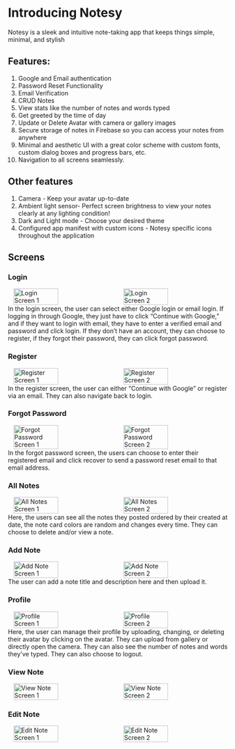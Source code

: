 # Introducing Notesy
Notesy is a sleek and intuitive note-taking app that keeps things simple, minimal, and stylish

## Features:
1. Google and Email authentication
2. Password Reset Functionality
3. Email Verification
4. CRUD Notes
5. View stats like the number of notes and words typed
6. Get greeted by the time of day
7. Update or Delete Avatar with camera or gallery images
8. Secure storage of notes in Firebase so you can access your notes from anywhere
9. Minimal and aesthetic UI with a great color scheme with custom fonts, custom dialog boxes and progress bars, etc.
10. Navigation to all screens seamlessly.

## Other features
1. Camera - Keep your avatar up-to-date
2. Ambient light sensor- Perfect screen brightness to view your notes clearly at any lighting condition!
3. Dark and Light mode - Choose your desired theme
4. Configured app manifest with custom icons - Notesy specific icons throughout the application

## Screens

### Login
<div style="display: flex; justify-content: space-around;">
    <img src="https://github.com/dinilgamage/Notesy/assets/113094888/8c802141-cb37-4c14-a496-41a1a315abee" alt="Login Screen 1" style="width: 45%;">
    <img src="https://github.com/dinilgamage/Notesy/assets/113094888/4acb1593-9796-4c81-b5bd-2a882d7a0752" alt="Login Screen 2" style="width: 45%;">
</div>
In the login screen, the user can select either Google login or email login. If logging in through Google, they just have to click “Continue with Google,” and if they want to login with email, they have to enter a verified email and password and click login. If they don’t have an account, they can choose to register, if they forgot their password, they can click forgot password.

### Register
<div style="display: flex; justify-content: space-around;">
    <img src="https://github.com/dinilgamage/Notesy/assets/113094888/f2781400-c2e6-403b-af8c-22bee99c01e1" alt="Register Screen 1" style="width: 45%;">
    <img src="https://github.com/dinilgamage/Notesy/assets/113094888/1490e4b6-e8e5-4680-9ee4-aca009f6d41d" alt="Register Screen 2" style="width: 45%;">
</div>
In the register screen, the user can either “Continue with Google” or register via an email. They can also navigate back to login.

### Forgot Password
<div style="display: flex; justify-content: space-around;">
    <img src="https://github.com/dinilgamage/Notesy/assets/113094888/d54e37ba-4a8d-4c1f-85a5-e2cd664e3c7f" alt="Forgot Password Screen 1" style="width: 45%;">
    <img src="https://github.com/dinilgamage/Notesy/assets/113094888/e47682dc-b829-4baf-b1dc-6bb1bea61497" alt="Forgot Password Screen 2" style="width: 45%;">
</div>
In the forgot password screen, the users can choose to enter their registered email and click recover to send a password reset email to that email address.

### All Notes
<div style="display: flex; justify-content: space-around;">
    <img src="https://github.com/dinilgamage/Notesy/assets/113094888/f9230f02-876a-4e06-892a-c6f9f8a68d6b" alt="All Notes Screen 1" style="width: 45%;">
    <img src="https://github.com/dinilgamage/Notesy/assets/113094888/60e83907-8b69-4ff9-8e07-67abcb999a41" alt="All Notes Screen 2" style="width: 45%;">
</div>
Here, the users can see all the notes they posted ordered by their created at date, the note card colors are random and changes every time. They can choose to delete and/or view a note.

### Add Note
<div style="display: flex; justify-content: space-around;">
    <img src="https://github.com/dinilgamage/Notesy/assets/113094888/6d93e1d3-8e18-45f1-a8c0-6baaa0c8c991" alt="Add Note Screen 1" style="width: 45%;">
    <img src="https://github.com/dinilgamage/Notesy/assets/113094888/899cb270-43a4-4783-b134-29ee9805ec70" alt="Add Note Screen 2" style="width: 45%;">
</div>
The user can add a note title and description here and then upload it.

### Profile
<div style="display: flex; justify-content: space-around;">
    <img src="https://github.com/dinilgamage/Notesy/assets/113094888/f00a69c6-fc4f-4139-85c6-0d3957285f55" alt="Profile Screen 1" style="width: 45%;">
    <img src="https://github.com/dinilgamage/Notesy/assets/113094888/59770513-71a4-459a-9ec2-32f8a4d8fafd" alt="Profile Screen 2" style="width: 45%;">
</div>
Here, the user can manage their profile by uploading, changing, or deleting their avatar by clicking on the avatar. They can upload from gallery or directly open the camera. They can also see the number of notes and words they’ve typed. They can also choose to logout.

### View Note
<div style="display: flex; justify-content: space-around;">
    <img src="https://github.com/dinilgamage/Notesy/assets/113094888/3d05c2ea-485a-4887-b7c9-250a85de6d52" alt="View Note Screen 1" style="width: 45%;">
    <img src="https://github.com/dinilgamage/Notesy/assets/113094888/b388cf04-f275-41e5-8f5d-75cce508f739" alt="View Note Screen 2" style="width: 45%;">
</div>

### Edit Note
<div style="display: flex; justify-content: space-around;">
    <img src="https://github.com/dinilgamage/Notesy/assets/113094888/f36e1518-affe-4435-8447-02ea07e5cbea" alt="Edit Note Screen 1" style="width: 45%;">
    <img src="https://github.com/dinilgamage/Notesy/assets/113094888/45545c10-a7e3-44ef-9dee-6a06c0d1d85d" alt="Edit Note Screen 2" style="width: 45%;">
</div>
